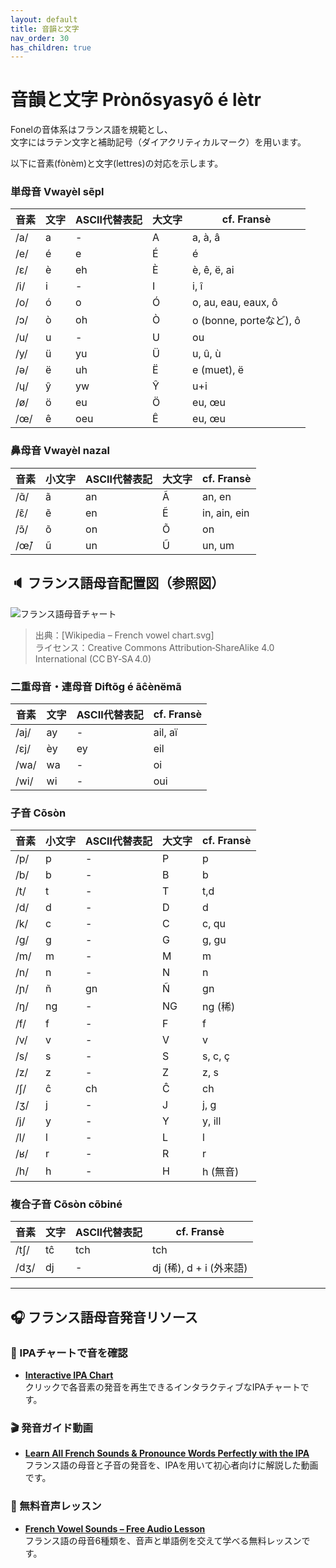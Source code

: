 ```yaml
---
layout: default
title: 音韻と文字
nav_order: 30
has_children: true
---
```

# 音韻と文字 Prònõsyasyõ é lètr
<!--
IPA:    pʁɔ.nɔ̃.sja.sjɔ̃ e lɛtʁ
Fr:     Prononciation et lettres
-->

Fonelの音体系はフランス語を規範とし、  
文字にはラテン文字と補助記号（ダイアクリティカルマーク）を用います。

以下に音素(fònèm)と文字(lettres)の対応を示します。  

<!--
Fr:		Phonèmes
IPA:	fɔnɛm
Fr:		Caractères
IPA:	kaʁaktɛʁ
-->


### 単母音 Vwayèl sẽpl
<!--
IPA:    vwajɛl sɛ̃pl
Fr:     Voyelles simples
-->

| 音素  | 文字  | ASCII代替表記 | 大文字 | cf. Fransè              |
|-------|-------|---------------|--------|-------------------------|
| /a/   | a     | -             | A      | a, à, â                 |
| /e/   | é     | e             | É      | é                       |
| /ɛ/   | è     | eh            | È      | è, ê, ë, ai             |
| /i/   | i     | -             | I      | i, î                    |
| /o/   | ó     | o             | Ó      | o, au, eau, eaux, ô     |
| /ɔ/   | ò     | oh            | Ò      | o (bonne, porteなど), ô |
| /u/   | u     | -             | U      | ou                      |
| /y/   | ü     | yu            | Ü      | u, û, ù                 |
| /ə/   | ë     | uh            | Ë      | e (muet), ë             |
| /ɥ/   | ŷ     | yw            | Ŷ      | u+i                     |
| /ø/   | ö     | eu            | Ö      | eu, œu                  |
| /œ/   | ê     | oeu           | Ê      | eu, œu                  |


### 鼻母音 Vwayèl nazal
<!--
IPA:    vwa.jɛl na.zal
Fr:     Voyelles nasales
-->

| 音素 | 小文字| ASCII代替表記 | 大文字| cf. Fransè      |
|------|-------|---------------|-------|-----------------|
| /ɑ̃/ | ã     | an            | Ã     | an, en          |
| /ɛ̃/ | ẽ     | en            | Ẽ     | in, ain, ein    |
| /ɔ̃/ | õ     | on            | Õ     | on              |
| /œ̃/ | ũ     | un            | Ũ     | un, um          |


## 🔈 フランス語母音配置図（参照図）

![フランス語母音チャート](/fonel/assets/img/French_vowel_chart.svg)

> 出典：[Wikipedia – French vowel chart.svg]  
> ライセンス：Creative Commons Attribution‑ShareAlike 4.0 International (CC BY‑SA 4.0)



### 二重母音・連母音 Diftõɡ é ãĉènëmã
<!--
IPA:    diftɔ̃ɡ‿e‿ɑ̃ʃɛnəmɑ̃
Fr:     diphtongues et enchaînements
-->

| 音素  | 文字  | ASCII代替表記 | cf. Fransè              |
|-------|-------|---------------|-------------------------|
| /aj/  | ay    | -             | ail, aï                 |
| /ɛj/  | èy    | ey            | eil                     |
| /wa/  | wa    | -             | oi                      |
| /wi/  | wi    | -             | oui                     |



### 子音 Cõsòn
<!--
IPA:    kɔ̃sɔn
Fr:     Consonnes
-->

| 音素  |小文字 | ASCII代替表記 | 大文字| cf. Fransè  |
|-------|-------|---------------|-------|-------------|
| /p/   | p     | -             | P     | p           |
| /b/   | b     | -             | B     | b           |
| /t/   | t     | -             | T     | t,d         |
| /d/   | d     | -             | D     | d           |
| /k/   | c     | -             | C     | c, qu       |
| /g/   | g     | -             | G     | g, gu       |
| /m/   | m     | -             | M     | m           |
| /n/   | n     | -             | N     | n           |
| /ɲ/   | ñ     | gn            | Ñ     | gn          |
| /ŋ/   | ng    | -             | NG    | ng (稀)     |
| /f/   | f     | -             | F     | f           |
| /v/   | v     | -             | V     | v           |
| /s/   | s     | -             | S     | s, c, ç     |
| /z/   | z     | -             | Z     | z, s        |
| /ʃ/   | ĉ     | ch            | Ĉ     | ch          |
| /ʒ/   | j     | -             | J     | j, g        |
| /j/   | y     | -             | Y     | y, ill      |
| /l/   | l     | -             | L     | l           |
| /ʁ/   | r     | -             | R     | r           |
| /h/   | h     | -             | H     | h (無音)    |


### 複合子音 Cõsòn cõbiné
<!--
IPA:    kɔ̃sɔn kɔ̃bine
Fr:     Consonnes combinées
-->

| 音素   | 文字   | ASCII代替表記 | cf. Fransè                  |
|--------|--------|---------------|-----------------------------|
| /tʃ/   | tĉ     | tch           | tch                         |
| /dʒ/   | dj     | -             | dj (稀), d + i (外来語)     |

---

## 🎧 フランス語母音発音リソース

### 📎 IPAチャートで音を確認

- **[Interactive IPA Chart](https://www.ipachart.com/)**  
  クリックで各音素の発音を再生できるインタラクティブなIPAチャートです。

### 🎬 発音ガイド動画

- **[Learn All French Sounds & Pronounce Words Perfectly with the IPA](https://www.youtube.com/watch?v=-FHXpQeFwOk)**  
  フランス語の母音と子音の発音を、IPAを用いて初心者向けに解説した動画です。

### 🎵 無料音声レッスン

- **[French Vowel Sounds – Free Audio Lesson](https://www.frenchtoday.com/blog/french-pronunciation/vowels/)**  
  フランス語の母音6種類を、音声と単語例を交えて学べる無料レッスンです。
